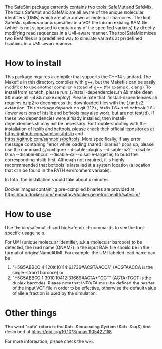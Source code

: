The SafeSim package currently contains two tools: SafeMut and SafeMix.
The tools SafeMut and SafeMix are all aware of the unique molecular identifiers (UMIs) which are also known as molecular barcodes. 
The tool SafeMut spikes variants specified in a VCF file into an existing BAM file (which is not supposed to contain any of the specified variants) by directly modifying read sequences in a UMI-aware manner. 
The tool SafeMix mixes two BAM files in a predefined way to simulate variants at predefined fractions in a UMI-aware manner. 

# How to install

This package requires a compiler that supports the C++14 standard.
The Makefile in this directory compiles with g++, but the Makefile can be easily modified to use another compiler instead of g++ (for example, clang).
To install from scratch, please run: (./install-dependencies.sh && make clean && make all -j4 && make deploy). 
Please note that ./install-dependencies.sh requires bzip2 to decompress the downloaded files with the (.tar.bz2) extension.
This package depends on git 2.12+, htslib 1.6+ and bcftools 1.6+ (lower versions of htslib and bcftools may also work, but are not tested).
If these two dependencies were already installed, then install-dependencies.sh may not be necessary.
For trouble-shooting with the installation of htslib and bcftools, please check their official repositories at https://github.com/samtools/htslib and https://github.com/samtools/bcftools.
More specifically, if any error message containing "error while loading shared libraries" pops up, please use the command (./configure --disable-plugins --disable-bz2 --disable-lzma --disable-libcurl --disable-s3 --disable-largefile) to build the corresponding htslib first.
Although not required, it is highly recommmended that bcftools is installed at a system location (a location that can be found in the PATH environment variable).

In total, the installation should take about 4 minutes.

Docker images containing pre-compiled binaries are provided at https://hub.docker.com/repository/docker/genetronhealth/safesim/

# How to use

Use the bin/safemut -h and bin/safemix -h commands to see the tool-specific usage help.

For UMI (unique molecular identifier, a.k.a. molecular barcode) to be detected, the read name (QNAME) in the input BAM file should be in the format of originalName#UMI.
For example, the UMI-labeled read name can be
 1. "H5G5ABBCC:4:1209:10114:63736#ACGTAACCA" (ACGTAACCA is the single-strand barcode) or 
 2. "H5G5ABBCC:1:3010:10412:33669#AGTA+TGGT" (AGTA+TGGT is the duplex barcode).
Please note that INFO/FA must be defined the header of the input VCF file in order to be effective, otherwise the default value of allele fraction is used by the simulation. 

# Other things

The word "safe" refers to the Safe-Sequencing System (Safe-SeqS) first described at https://doi.org/10.1073/pnas.1105422108 

For more information, please check the wiki.

